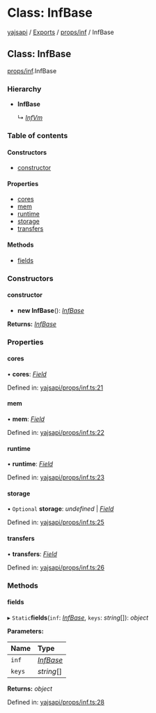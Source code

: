 # Class: InfBase

[yajsapi](../yajsapi.md) / [Exports](../modules/) / [props/inf](../modules/props_inf.md) / InfBase

## Class: InfBase

[props/inf](../modules/props_inf.md).InfBase

### Hierarchy

* **InfBase**

  ↳ [_InfVm_](props_inf.infvm.md)

### Table of contents

#### Constructors

* [constructor](props_inf.infbase.md#constructor)

#### Properties

* [cores](props_inf.infbase.md#cores)
* [mem](props_inf.infbase.md#mem)
* [runtime](props_inf.infbase.md#runtime)
* [storage](props_inf.infbase.md#storage)
* [transfers](props_inf.infbase.md#transfers)

#### Methods

* [fields](props_inf.infbase.md#fields)

### Constructors

#### constructor

+ **new InfBase**\(\): [_InfBase_](props_inf.infbase.md)

**Returns:** [_InfBase_](props_inf.infbase.md)

### Properties

#### cores

• **cores**: [_Field_](props_base.field.md)

Defined in: [yajsapi/props/inf.ts:21](https://github.com/golemfactory/yajsapi/blob/289a25a/yajsapi/props/inf.ts#L21)

#### mem

• **mem**: [_Field_](props_base.field.md)

Defined in: [yajsapi/props/inf.ts:22](https://github.com/golemfactory/yajsapi/blob/289a25a/yajsapi/props/inf.ts#L22)

#### runtime

• **runtime**: [_Field_](props_base.field.md)

Defined in: [yajsapi/props/inf.ts:23](https://github.com/golemfactory/yajsapi/blob/289a25a/yajsapi/props/inf.ts#L23)

#### storage

• `Optional` **storage**: _undefined_ \| [_Field_](props_base.field.md)

Defined in: [yajsapi/props/inf.ts:25](https://github.com/golemfactory/yajsapi/blob/289a25a/yajsapi/props/inf.ts#L25)

#### transfers

• **transfers**: [_Field_](props_base.field.md)

Defined in: [yajsapi/props/inf.ts:26](https://github.com/golemfactory/yajsapi/blob/289a25a/yajsapi/props/inf.ts#L26)

### Methods

#### fields

▸ `Static`**fields**\(`inf`: [_InfBase_](props_inf.infbase.md), `keys`: _string_\[\]\): _object_

**Parameters:**

| Name | Type |
| :--- | :--- |
| `inf` | [_InfBase_](props_inf.infbase.md) |
| `keys` | _string_\[\] |

**Returns:** _object_

Defined in: [yajsapi/props/inf.ts:28](https://github.com/golemfactory/yajsapi/blob/289a25a/yajsapi/props/inf.ts#L28)

